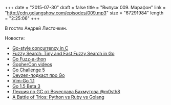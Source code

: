 +++
date = "2015-07-30"
draft = false
title = "Выпуск 009. Марафон"
link = "http://cdn.golangshow.com/episodes/009.mp3"
size = "67291984"
length = "2:25:06"
+++

В гостях Андрей Листочкин.

Новости:

* [Go-style concurrency in C](http://libmill.org/tutorial.html)
* [Fuzzy Search: Tiny and Fast Fuzzy Search in Go](https://github.com/renstrom/fuzzysearch)
* [Go Fuzz-a-thon](https://groups.google.com/forum/#!topic/golang-nuts/4PmyYvcnpIs)
* [GopherCon videos](https://blog.golang.org/gophercon2015)
* [Go Challenge 5](http://golang-challenge.com/go-challenge5/)
* [Devzen-подкаст про Go](http://devzen.ru/episode-0051/#comment-2157166978)
* [Vim-Go 1.1](https://github.com/fatih/vim-go/releases/tag/v1.1)
* [Go 1.5 Beta 3](https://tip.golang.org/doc/go1.5)
* [Лекция по GC от Вячеслава Бахмутова @m0sth8](https://twitter.com/m0sth8)
* [A Battle of Trios: Python vs Ruby vs Golang](http://www.cuelogic.com/blog/a-battle-of-trios-python-vs-ruby-vs-golang/)